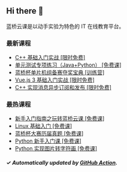 ## Hi there 👋

蓝桥云课是以动手实验为特色的 IT 在线教育平台。

### 最新课程

<!-- LATEST:START -->
- [C++ 基础入门实战 [限时免费]](https://www.lanqiao.cn/courses/2752/)
- [单元测试专项练习（Java+Python） [免费课]](https://www.lanqiao.cn/courses/31310/)
- [蓝桥杯单片机组备赛夺奖宝典 [训练营]](https://www.lanqiao.cn/courses/9758/)
- [Vue.js 3 基础入门实战 [限时免费]](https://www.lanqiao.cn/courses/2495/)
- [C++ 实现消息异步订阅和发布 [限时免费]](https://www.lanqiao.cn/courses/664/)
<!-- LATEST:END -->

### 最热课程

<!-- HOTEST:START -->
- [新手入门指南之玩转蓝桥云课 [免费课]](https://www.lanqiao.cn/courses/63/)
- [Linux 基础入门 [免费课]](https://www.lanqiao.cn/courses/1/)
- [蓝桥杯大赛历届真题 [免费课]](https://www.lanqiao.cn/courses/2786/)
- [Python 新手入门课 [免费课]](https://www.lanqiao.cn/courses/1330/)
- [Python 实现图片转字符画 [免费课]](https://www.lanqiao.cn/courses/370/)
<!-- HOTEST:END -->

##### ✓ Automatically updated by [GitHub Action](https://github.com/lanqiao-courses/.github/actions/workflows/update.yml).
